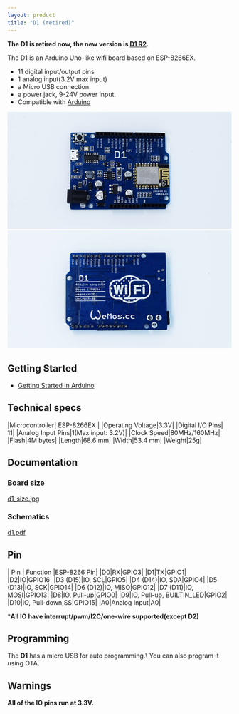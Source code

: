 ```yaml
---
layout: product
title: "D1 (retired)"
---  
```


**The D1 is retired now, the new version is [D1 R2](./d1_r2.html).**

The D1 is an Arduino Uno-like wifi board based on ESP-8266EX. 

  * 11 digital input/output pins
  * 1 analog input(3.2V max input)
  * a Micro USB connection
  * a power jack, 9-24V power input.
  * Compatible with [Arduino](https://github.com/esp8266/Arduino)

[![D1](./images/d1_2.jpg)](./images/d1_2.jpg)
[![D1](./images/d1_1.jpg)](./images/d1_1.jpg)


## Getting Started

  * [Getting Started in Arduino](/tutorial/get_started_in_arduino.html)


## Technical specs

|Microcontroller| ESP-8266EX     | 
|Operating Voltage|3.3V|
|Digital I/O Pins| 11|
|Analog Input Pins|1(Max input: 3.2V)|
|Clock Speed|80MHz/160MHz|
|Flash|4M bytes|
|Length|68.6 mm|
|Width|53.4 mm|
|Weight|25g|


## Documentation

### Board size

[d1_size.jpg](./images/d1_size.jpg)

### Schematics

[d1.pdf](./images/d1.pdf)

## Pin

| Pin | Function |ESP-8266 Pin|
|D0|RX|GPIO3|
|D1|TX|GPIO1|
|D2|IO|GPIO16|
|D3 (D15)|IO, SCL|GPIO5|
|D4 (D14)|IO, SDA|GPIO4|
|D5 (D13)|IO, SCK|GPIO14|
|D6 (D12)|IO, MISO|GPIO12|
|D7 (D11)|IO, MOSI|GPIO13|
|D8|IO, Pull-up|GPIO0|
|D9|IO, Pull-up, BUILTIN_LED|GPIO2|
|D10|IO, Pull-down,SS|GPIO15|
|A0|Analog Input|A0|

***All IO have interrupt/pwm/I2C/one-wire supported(except D2)**


## Programming
The **D1** has a micro USB for auto programming.\\
You can also program it using OTA.

## Warnings
**All of the IO pins run at 3.3V.**